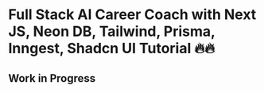 # Full Stack AI Career Coach with Next JS, Neon DB, Tailwind, Prisma, Inngest, Shadcn UI Tutorial 🔥🔥
## Work in Progress
